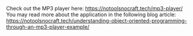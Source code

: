 Check out the MP3 player here: https://notoolsnocraft.tech/mp3-player/
You may read more about the application in the following blog article: https://notoolsnocraft.tech/understanding-object-oriented-programming-through-an-mp3-player-example/
